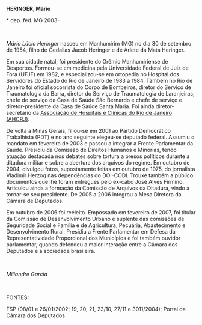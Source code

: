 **HERINGER, Mário**

\* dep. fed. MG 2003-

 

*Mário Lúcio Heringer* nasceu em Manhumirim (MG) no dia 30 de setembro
de 1954, filho de Gedalias Jacob Heringer e de Arlete da Mata Heringer.

Em sua cidade natal, foi presidente do Grêmio Manhumiriense de
Desportos. Formou-se em medicina pela Universidade Federal de Juiz de
Fora (UFJF) em 1982, e especializou-se em ortopedia no Hospital dos
Servidores do Estado do Rio de Janeiro de 1983 a 1984. Também no Rio de
Janeiro foi oficial socorrista do Corpo de Bombeiros, diretor do Serviço
de Traumatologia da Barra, diretor do Serviço de Traumatologia de
Laranjeiras, chefe de serviço da Casa de Saúde São Bernardo e chefe de
serviço e diretor-presidente da Casa de Saúde Santa Maria. Foi ainda
diretor-secretário da [Associação de Hospitais e Clínicas do Rio de
Janeiro
(AHCRJ)](http://www.ilocal.com.br/telas/search_engine/basicainfo/pagina_informacao.aspx?cdlocal=21000&cdacesso=1558595&cdlogr=139812&nulog=257&cdtit=26875&logo=&buscador=TITULO&ordem=4).

De volta a Minas Gerais, filiou-se em 2001 ao Partido Democrático
Trabalhista (PDT) e no ano seguinte elegeu-se deputado federal. Assumiu
o mandato em fevereiro de 2003 e passou a integrar a Frente Parlamentar
da Saúde. Presidiu da Comissão de Direitos Humanos e Minorias, tendo
atuação destacada nos debates sobre tortura a presos políticos durante a
ditadura militar e sobre a abertura dos arquivos do regime. Em outubro
de 2004, divulgou fotos, supostamente feitas em outubro de 1975, do
jornalista Vladimir Herzog nas dependências do DOI-CODI. Trouxe também a
público documentos que lhe foram entregues pelo ex-cabo José Alves
Firmino. Articulou ainda a formação da Comissão de Arquivos da Ditadura,
vindo a tornar-se seu presidente. De 2005 a 2006 integrou a Mesa
Diretora da Câmara de Deputados.

Em outubro de 2006 foi reeleito. Empossado em fevereiro de 2007, foi
titular da Comissão de Desenvolvimento Urbano e suplente das comissões
de Seguridade Social e Família e de Agricultura, Pecuária, Abastecimento
e Desenvolvimento Rural. Presidiu a Frente Parlamentar em Defesa da
Representatividade Proporcional dos Municípios e foi também ouvidor
parlamentar, quando defendeu a maior interação entre a Câmara dos
Deputados e a sociedade brasileira.

 

*Miliandre Garcia*

 

FONTES:

FSP (08/01 e 26/01/2002; 19, 20, 21, 23/10, 27/11 e 3011/2004); Portal
da Câmara dos Deputados
